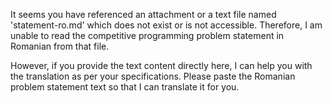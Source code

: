 It seems you have referenced an attachment or a text file named 'statement-ro.md' which does not exist or is not accessible. Therefore, I am unable to read the competitive programming problem statement in Romanian from that file.

However, if you provide the text content directly here, I can help you with the translation as per your specifications. Please paste the Romanian problem statement text so that I can translate it for you.